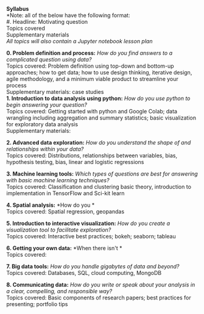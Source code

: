 **Syllabus**  
*Note: all of the below have the following format:  
#. Headline: Motivating question  
Topics covered  
Supplementary materials  
*All topics will also contain a Jupyter notebook lesson plan*

**0. Problem definition and process:** *How do you find answers to a complicated question using data?*  
Topics covered: Problem definition using top-down and bottom-up approaches; how to get data; how to use design thinking, iterative design, agile methodology, and a minimum viable product to streamline your process  
Supplementary materials: case studies  
**1. Introduction to data analysis using python:** *How do you use python to begin answering your question?*  
Topics covered: Getting started with python and Google Colab; data wrangling including aggregation and summary statistics; basic visualization for exploratory data analysis  
Supplementary materials:   
  
**2. Advanced data exploration:** *How do you understand the shape of and relationships within your data?*  
Topics covered: Distributions, relationships between variables, bias, hypothesis testing, bias, linear and logistic regressions  
  
**3. Machine learning tools:** *Which types of questions are best for answering with basic machine learning techniques?*  
Topics covered: Classification and clustering basic theory, introduction to implementation in TensorFlow and Sci-kit learn  
  
**4. Spatial analysis:** *How do you *  
Topics covered: Spatial regression, geopandas  
  
**5. Introduction to interactive visualization:** *How do you create a visualization tool to facilitate exploration?*  
Topics covered: Interactive best practices; bokeh; seaborn; tableau  
  
**6. Getting your own data:** *When there isn't *  
Topics covered:  
  
**7. Big data tools:** *How do you handle gigabytes of data and beyond?*  
Topics covered: Databases, SQL, cloud computing, MongoDB  
  
**8. Communicating data:** *How do you write or speak about your analysis in a clear, compelling, and responsible way?*  
Topics covered: Basic components of research papers; best practices for presenting; portfolio tips  
  
